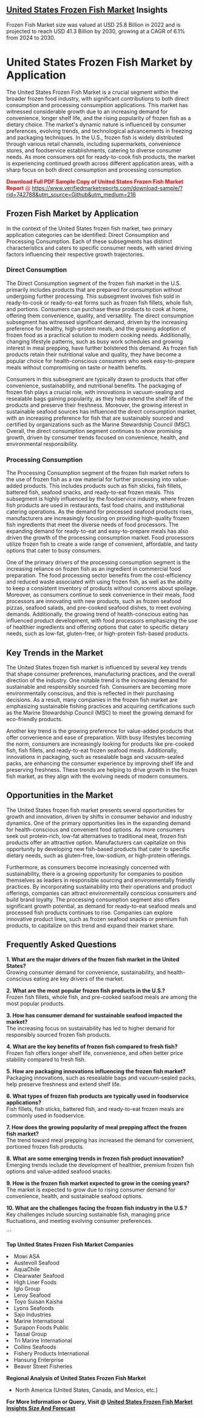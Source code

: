 <h2><a href="https://www.verifiedmarketreports.com/download-sample/?rid=742788&amp;utm_source=Github&amp;utm_medium=216" target="_blank">United States Frozen Fish Market</a> Insights</h2><p>Frozen Fish Market size was valued at USD 25.8 Billion in 2022 and is projected to reach USD 41.3 Billion by 2030, growing at a CAGR of 6.1% from 2024 to 2030.</p><p><h1>United States Frozen Fish Market by Application</h1><p>The United States Frozen Fish Market is a crucial segment within the broader frozen food industry, with significant contributions to both direct consumption and processing consumption applications. This market has witnessed considerable growth due to an increasing demand for convenience, longer shelf life, and the rising popularity of frozen fish as a dietary choice. The market's dynamic nature is influenced by consumer preferences, evolving trends, and technological advancements in freezing and packaging techniques. In the U.S., frozen fish is widely distributed through various retail channels, including supermarkets, convenience stores, and foodservice establishments, catering to diverse consumer needs. As more consumers opt for ready-to-cook fish products, the market is experiencing continued growth across different application areas, with a sharp focus on both direct consumption and processing consumption. <p><span class=""><span style="color: #ff0000;"><strong>Download Full PDF Sample Copy of United States Frozen Fish Market Report</strong> @ </span><a href="https://www.verifiedmarketreports.com/download-sample/?rid=742788&amp;utm_source=Github&amp;utm_medium=216" target="_blank">https://www.verifiedmarketreports.com/download-sample/?rid=742788&amp;utm_source=Github&amp;utm_medium=216</a></span></p></p><h2>Frozen Fish Market by Application</h2><p>In the context of the United States frozen fish market, two primary application categories can be identified: Direct Consumption and Processing Consumption. Each of these subsegments has distinct characteristics and caters to specific consumer needs, with varied driving factors influencing their respective growth trajectories.</p><h3>Direct Consumption</h3><p>The Direct Consumption segment of the frozen fish market in the U.S. primarily includes products that are prepared for consumption without undergoing further processing. This subsegment involves fish sold in ready-to-cook or ready-to-eat forms such as frozen fish fillets, whole fish, and portions. Consumers can purchase these products to cook at home, offering them convenience, quality, and versatility. The direct consumption subsegment has witnessed significant demand, driven by the increasing preference for healthy, high-protein meals, and the growing adoption of frozen food as a practical solution to modern cooking needs. Additionally, changing lifestyle patterns, such as busy work schedules and growing interest in meal prepping, have further bolstered this demand. As frozen fish products retain their nutritional value and quality, they have become a popular choice for health-conscious consumers who seek easy-to-prepare meals without compromising on taste or health benefits.</p><p>Consumers in this subsegment are typically drawn to products that offer convenience, sustainability, and nutritional benefits. The packaging of frozen fish plays a crucial role, with innovations in vacuum-sealing and resealable bags gaining popularity, as they help extend the shelf life of the products and preserve their freshness. Moreover, the growing interest in sustainable seafood sources has influenced the direct consumption market, with an increasing preference for fish that are sustainably sourced and certified by organizations such as the Marine Stewardship Council (MSC). Overall, the direct consumption segment continues to show promising growth, driven by consumer trends focused on convenience, health, and environmental responsibility.</p><h3>Processing Consumption</h3><p>The Processing Consumption segment of the frozen fish market refers to the use of frozen fish as a raw material for further processing into value-added products. This includes products such as fish sticks, fish fillets, battered fish, seafood snacks, and ready-to-eat frozen meals. This subsegment is highly influenced by the foodservice industry, where frozen fish products are used in restaurants, fast food chains, and institutional catering operations. As the demand for processed seafood products rises, manufacturers are increasingly focusing on providing high-quality frozen fish ingredients that meet the diverse needs of food processors. The expanding demand for ready-to-eat and easy-to-prepare meals has also driven the growth of the processing consumption market. Food processors utilize frozen fish to create a wide range of convenient, affordable, and tasty options that cater to busy consumers.</p><p>One of the primary drivers of the processing consumption segment is the increasing reliance on frozen fish as an ingredient in commercial food preparation. The food processing sector benefits from the cost-efficiency and reduced waste associated with using frozen fish, as well as the ability to keep a consistent inventory of products without concerns about spoilage. Moreover, as consumers continue to seek convenience in their meals, food processors are innovating with new products, such as frozen seafood pizzas, seafood salads, and pre-cooked seafood dishes, to meet evolving demands. Additionally, the growing trend of health-conscious eating has influenced product development, with food processors emphasizing the use of healthier ingredients and offering options that cater to specific dietary needs, such as low-fat, gluten-free, or high-protein fish-based products.</p><h2>Key Trends in the Market</h2><p>The United States frozen fish market is influenced by several key trends that shape consumer preferences, manufacturing practices, and the overall direction of the industry. One notable trend is the increasing demand for sustainable and responsibly sourced fish. Consumers are becoming more environmentally conscious, and this is reflected in their purchasing decisions. As a result, many companies in the frozen fish market are emphasizing sustainable fishing practices and acquiring certifications such as the Marine Stewardship Council (MSC) to meet the growing demand for eco-friendly products.</p><p>Another key trend is the growing preference for value-added products that offer convenience and ease of preparation. With busy lifestyles becoming the norm, consumers are increasingly looking for products like pre-cooked fish, fish fillets, and ready-to-eat frozen seafood meals. Additionally, innovations in packaging, such as resealable bags and vacuum-sealed packs, are enhancing the consumer experience by improving shelf life and preserving freshness. These trends are helping to drive growth in the frozen fish market, as they align with the evolving needs of modern consumers.</p><h2>Opportunities in the Market</h2><p>The United States frozen fish market presents several opportunities for growth and innovation, driven by shifts in consumer behavior and industry dynamics. One of the primary opportunities lies in the expanding demand for health-conscious and convenient food options. As more consumers seek out protein-rich, low-fat alternatives to traditional meat, frozen fish products offer an attractive option. Manufacturers can capitalize on this opportunity by developing new fish-based products that cater to specific dietary needs, such as gluten-free, low-sodium, or high-protein offerings.</p><p>Furthermore, as consumers become increasingly concerned with sustainability, there is a growing opportunity for companies to position themselves as leaders in responsible sourcing and environmentally friendly practices. By incorporating sustainability into their operations and product offerings, companies can attract environmentally conscious consumers and build brand loyalty. The processing consumption segment also offers significant growth potential, as demand for ready-to-eat seafood meals and processed fish products continues to rise. Companies can explore innovative product lines, such as frozen seafood snacks or premium fish products, to capitalize on this trend and expand their market share.</p><h2>Frequently Asked Questions</h2><p><b>1. What are the major drivers of the frozen fish market in the United States?</b><br> Growing consumer demand for convenience, sustainability, and health-conscious eating are key drivers of the market.</p><p><b>2. What are the most popular frozen fish products in the U.S.?</b><br> Frozen fish fillets, whole fish, and pre-cooked seafood meals are among the most popular products.</p><p><b>3. How has consumer demand for sustainable seafood impacted the market?</b><br> The increasing focus on sustainability has led to higher demand for responsibly sourced frozen fish products.</p><p><b>4. What are the key benefits of frozen fish compared to fresh fish?</b><br> Frozen fish offers longer shelf life, convenience, and often better price stability compared to fresh fish.</p><p><b>5. How are packaging innovations influencing the frozen fish market?</b><br> Packaging innovations, such as resealable bags and vacuum-sealed packs, help preserve freshness and extend shelf life.</p><p><b>6. What types of frozen fish products are typically used in foodservice applications?</b><br> Fish fillets, fish sticks, battered fish, and ready-to-eat frozen meals are commonly used in foodservice.</p><p><b>7. How does the growing popularity of meal prepping affect the frozen fish market?</b><br> The trend toward meal prepping has increased the demand for convenient, portioned frozen fish products.</p><p><b>8. What are some emerging trends in frozen fish product innovation?</b><br> Emerging trends include the development of healthier, premium frozen fish options and value-added seafood snacks.</p><p><b>9. How is the frozen fish market expected to grow in the coming years?</b><br> The market is expected to grow due to rising consumer demand for convenience, health, and sustainable seafood options.</p><p><b>10. What are the challenges facing the frozen fish industry in the U.S.?</b><br> Key challenges include sourcing sustainable fish, managing price fluctuations, and meeting evolving consumer preferences.</p>```</p><p><strong>Top United States Frozen Fish Market Companies</strong></p><div data-test-id=""><p><li>Mowi ASA</li><li> Austevoll Seafood</li><li> AquaChile</li><li> Clearwater Seafood</li><li> High Liner Foods</li><li> Iglo Group</li><li> Leroy Seafood</li><li> Toyo Suisan Kaisha</li><li> Lyons Seafoods</li><li> Sajo Industries</li><li> Marine International</li><li> Surapon Foods Public</li><li> Tassal Group</li><li> Tri Marine International</li><li> Collins Seafoods</li><li> Fishery Products International</li><li> Hansung Enterprise</li><li> Beaver Street Fisheries</li></p><div><strong>Regional Analysis of&nbsp;United States Frozen Fish Market</strong></div><ul><li dir="ltr"><p dir="ltr">North America&nbsp;(United States, Canada, and Mexico, etc.)</p></li></ul><p><strong>For More Information or Query, Visit @&nbsp;</strong><strong><a href="https://www.verifiedmarketreports.com/product/frozen-fish-market/?utm_source=Github&amp;utm_medium=216" target="_blank">United States Frozen Fish Market Insights Size And Forecast</a></strong></p></div>
